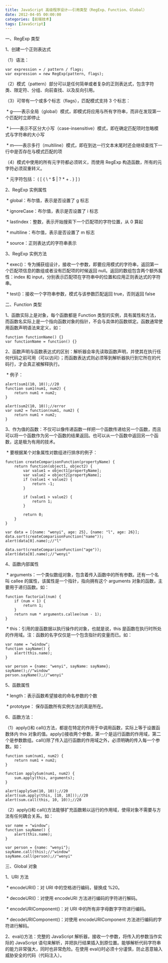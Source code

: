 ```yaml
---
title: JavaScript 高级程序设计——引用类型（RegExp、Function、Global）
date: 2012-04-05 00:00:00
categories: [前端技术]
tags: [JavaScript]
---
```


一、RegExp 类型

1、创建一个正则表达式

（1）语法：
```
var expression = / pattern / flags;
var expression = new RegExp(pattern, flags);
```

（2）模式（pattern）部分可以是任何简单或者复杂的正则表达式，包含字符类、限定符、分组、向前查找、以及反向引用。

（3）可带有一个或多个标志（flags），匹配模式支持 3 个标志：

 \*
g——表示全局（global）模式，即模式将应用与所有字符串，而非在发现第一个匹配时立即停止

 \*
i——表示不区分大小写（case-insensitive）模式，即在确定匹配项时忽略模式与字符串的大小写

 \*
m——表示多行（multiline）模式，即在到达一行文本末尾时还会继续查找下一行中是否存在与模式匹配的项

（4）模式中使用的所有元字符都必须转义，而使用 RegExp
构造函数，所有的元字符必须双重转义。

 \* 元字符包括： ( [ { \\ \^ \$ | ? \* + . } ] ) 


2、RegExp 实例属性

 \* global：布尔值，表示是否设置了 g 标志

 \* ignoreCase：布尔值，表示是否设置了 i 标志

 \* lastIndex：整数，表示开始搜索下一个匹配项的字符位置，从 0 算起

 \* multiline：布尔值，表示是否设置了 m 标志

 \* source：正则表达式的字符串表示


3、RegExp 实例方法

 \*
exec()：专为捕获组设计，接收一个参数，即要应用模式的字符串，返回第一个匹配项信息的数组或者没有匹配项的时候返回
null。返回的数组包含两个额外属性：index 和
input，分别表示匹配项在字符串中的位置和应用正则表达式的字符串。

 \* test()：接收一个字符串参数，模式与该参数匹配返回 true，否则返回 false


二、Function 类型

1、函数实际上是对象，每个函数都是 Function
类型的实例，具有属性和方法，而函数名实际上是一个指向函数对象的指针，不会与具体的函数绑定。函数通常使用函数声明语法来定义，如：
```
function functionName() {}
var functionName = function() {}
```

2、函数声明与函数表达式的区别：解析器会率先读取函数声明，并使其在执行任何代码之前可用（可以访问）；而函数表达式则必须等到解析器执行到它所在的代码行，才会真正被解释执行。

 \* 例子：
```
alert(sum1(10, 10));//20
function sum1(num1, num2) {
	return num1 + num2;
}

alert(sum2(10, 10));//error
var sum2 = function(num1, num2) {
	return num1 + num2;
}
```

3、作为值的函数：不仅可以像传递函数一样把一个函数传递给另一个函数，而且可以将一个函数作为另一个函数的结果返回。也可以从一个函数中返回另一个函数，这是极为有用的技术。

 \* 要根据某个对象属性对数组进行排序的例子：
```
function createComparisonFunction(propertyName) {
	return function(object1, object2) {
		var value1 = object1[propertyName];
		var value2 = object2[propertyName];
		if (value1 < value2) {
			return -1;
		}

		if (value1 > value2) {
			return 1;
		}

		return 0;
	}
}

var data = [{name: "wenyi", age: 25}, {name: "l", age: 26}];
data.sort(createComparisonFunction("name"));
alert(data[0].name);//"l"

data.sort(createComparisonFunction("age"));
alert(data[0].name);//"wenyi"
```

4、函数内部属性

 \* arguments：一个类似数组对象，包含着传入函数中的所有参数。还有一个名叫
callee 的属性，该属性是一个指针，指向拥有这个 arguments
对象的函数，主要用于递归函数。如：
```
function factorial(num) {
	if (num < 1) {
		return 1;
	}
	return num * arguments.callee(num - 1);
}
```

 \* this：引用的是函数据以执行操作的对象，也就是说，this
是函数在执行时所处的作用域。注：函数的名字仅仅是一个包含指针的变量而已。如：
```
var name = "window";
function sayName() {
	alert(this.name);
}

var person = {name: "wenyi", sayName: sayName};
sayName();//"window"
person.sayName();//"wenyi"
```

5、函数属性

 \* length：表示函数希望接收的命名参数的个数

 \* prototype： 保存函数所有实例方法的真是所在。


6、函数方法：

（1）apply()和
call()方法，都是在特定的作用于中调用函数，实际上等于设置函数体内 this
对象的值。apply()接收两个参数，第一个是运行函数的作用域，第二个是参数数组。call()除了传入运行函数的作用域之外，必须明确的传入每一个参数。如：
```
function sum(num1, num2) {
	return num1 + num2;
}

function applySum(num1, num2) {
	sum.apply(this, arguments);
}

alert(applySum(10, 10));//20
alert(sum.apply(this, [10, 10]));//20
alert(sum.call(this, 10, 10));//20
```

（2）apply()和
call()方法能够扩充函数赖以运行的作用域，使得对象不需要与方法有任何耦合关系。如：
```
var name = "window";
function sayName() {
	alert(this.name);
}

var person = {name: "wenyi"};
sayName.call(this);//"window"
sayName.call(person);//"wenyi"
```

三、Global 对象

1、URI 方法

 \* encodeURI()：对 URI 中的空格进行编码，替换成 %20。

 \* decodeURI()：对使用 encodeURI 方法进行编码的字符进行解码。

 \* encodeURIComponent()：对 URI 中的所有非字母数字字符进行编码。

 \* decodeURIComponent()：对使用 encodeURIComponent
方法进行编码的字符进行解码。


2、eval()方法：完整的 JavaScript
解析器，接收一个参数，将传入的参数当作实际的 JavaScript
语句来解析，并把执行结果插入到原位置。能够解析代码字符串的能力非常强大，同时也非常危险。在使用
eval()时必须十分谨慎，防止恶意输入威胁安全的代码（代码注入）。
